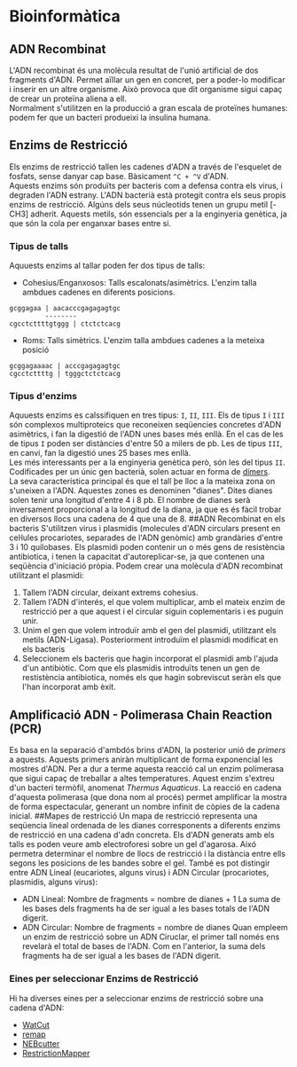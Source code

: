 #   Bioinformàtica
## ADN Recombinat
L'ADN recombinat és una molècula resultat de l'unió artificial de dos fragments d'ADN.
Permet aïllar un gen en concret, per a poder-lo modificar i inserir en un altre organisme.
Això provoca que dit organisme sigui capaç de crear un proteïna aliena a ell.
<br>Normalment s'utilitzen en la producció a gran escala de proteïnes humanes: podem fer que un bacteri produeixi la insulina humana.
##  Enzims de Restricció
Els enzims de restricció tallen les cadenes d'ADN a través de l'esquelet de fosfats, sense danyar cap base.
Bàsicament `^C + ^V` d'ADN.
<br>Aquests enzims són produïts per bacteris com a defensa contra els virus, i degraden l'ADN estrany.
L'ADN bacterià està protegit contra els seus propis enzims de restricció. Algúns dels seus núcleotids tenen un grupu metil \[-CH3] adherit.
Aquests metils, són essencials per a la enginyeria genètica, ja que són la cola per enganxar bases entre si.
### Tipus de  talls
Aquuests enzims al tallar poden fer dos tipus de talls:

- Cohesius/Enganxosos: Talls escalonats/asimètrics. L'enzim talla ambdues cadenes en diferents posicions.
```fasta
gcggagaa | aacacccgagagagtgc
         --------
cgcctcttttgtggg | ctctctcacg
```
- Roms: Talls simètrics. L'enzim talla ambdues cadenes a la meteixa posició
```fasta
gcggagaaaac | acccgagagagtgc
cgcctcttttg | tgggctctctcacg
```
### Tipus d'enzims
Aquuests enzims es calssifiquen en tres tipus: `I`, `II`, `III`.
Els de tipus `I` i `III` són complexos multiproteics que reconeixen seqüencies concretes d'ADN asimètrics, i fan la digestió de l'ADN unes bases més enllà. En el cas de les de tipus `I` poden ser distàncies d'entre 50 a milers de pb. Les de tipus `III`, en canvi, fan la digestió unes 25 bases mes enllà.
<br>Les més interessants per a la enginyeria genètica però, són les del tipus `II`. Codificades per un únic gen bacterià, solen actuar en forma de [dímers](https://dlc.iec.cat/results.asp?txtEntrada=d%EDmer&OperEntrada=0).
<br>La seva característica principal és que el tall þe lloc a la mateixa zona on s'uneixen a l'ADN. Aquestes zones es denominen "dianes". Dites dianes solen tenir una longitud d'entre 4 i 8 pb. El nombre de dianes serà inversament proporcional a la longitud de la diana, ja que es és fàcil trobar en diversos llocs una cadena de 4 que una de 8.
##ADN Recombinat en els bacteris
S'utilitzen virus i plasmidis (molecules d'ADN circulars present en ceŀlules procariotes, separades de l'ADN genòmic) amb grandàries d'entre 3 i 10 quilobases.
Els plasmidi poden contenir un o més gens de resistència antibiotica, i tenen la capacitat d'autoreplicar-se, ja que contenen una seqüència d'iniciació pròpia.
Podem crear una molècula d'ADN recombinat utilitzant el plasmidi:

1. Tallem l'ADN circular, deixant extrems cohesius.
2. Tallem l'ADN d'interés, el que volem multiplicar, amb el mateix enzim de restricció per a que aquest i el circular siguin coplementaris i es puguin unir.
3. Unim el gen que volem introduïr amb el gen del plasmidi, utilitzant els metils (ADN-Ligasa). Posteriorment introduïm el plasmidi modificat en els bacteris
4. Seleccionem els bacteris que hagin incorporat el plasmidi amb l'ajuda d'un antibiòtic. Com que els plasmidis introduïts tenen un gen de restistència antibiotica, només els que hagin sobreviscut seràn els que l'han incorporat amb èxit.
##  Amplificació ADN - Polimerasa Chain Reaction (PCR)
Es basa en la separació d'ambdós brins d'ADN, la posterior unió de _primers_ a aquests. Aquests primers aniràn multiplicant de forma exponencial les mostres d'ADN.
Per a dur a terme aquesta reacció cal un enzim polimerasa que sigui capaç de treballar a altes temperatures. Aquest enzim s'extreu d'un bacteri termòfil, anomenat _Thermus Aquaticus_.
La reacció en cadena d'aquesta polimerasa (que dona nom al procés) permet amplificar la mostra de forma espectacular, generant un nombre infinit de còpies de la cadena inicial.
##Mapes de restricció
Un mapa de restricció representa una seqüencia lineal ordenada de les dianes corresponents a diferents enzims de restricció en una cadena d'adn concreta.
Els d'ADN generats amb els talls es poden veure amb electroforesi sobre un gel d'agarosa. Aixó permetra determinar el nombre de llocs de restricció i la distància entre ells segons les posicions de les bandes sobre el gel.
També es pot distingir entre ADN Lineal (eucariotes, alguns virus) i ADN Circular (procariotes, plasmidis, alguns virus):

- ADN Lineal: Nombre de fragments = nombre de dianes + 1
La suma de les bases dels fragments ha de ser igual a les bases totals de l'ADN digerit.
- ADN Circular: Nombre de fragments = nombre de dianes
Quan empleem un enzim de restricció sobre un ADN Ciruclar, el primer tall només ens revelarà el total de bases de l'ADN. Com en l'anterior, la suma dels fragments ha de ser igual a les bases de l'ADN digerit.
### Eines per seleccionar Enzims de Restricció
Hi ha diverses eines per a seleccionar enzims de restricció sobre una cadena d'ADN:

- [WatCut](http://watcut.uwaterloo.ca/watcut/watcut/template.php)
- [remap](http://www.bioinformatics.nl/cgi-bin/emboss/remap)
- [NEBcutter](http://nc2.neb.com/NEBcutter2/)
- [RestrictionMapper](http://www.restrictionmapper.org/)
